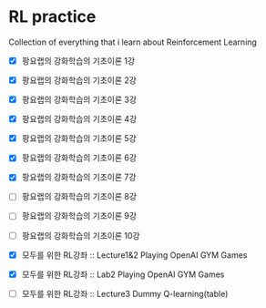 # RL practice

Collection of everything that i learn about Reinforcement Learning

- [x] 팡요랩의 강화학습의 기초이론 1강

- [x] 팡요랩의 강화학습의 기초이론 2강

- [x] 팡요랩의 강화학습의 기초이론 3강

- [x] 팡요랩의 강화학습의 기초이론 4강

- [x] 팡요랩의 강화학습의 기초이론 5강

- [x] 팡요랩의 강화학습의 기초이론 6강

- [x] 팡요랩의 강화학습의 기초이론 7강

- [ ] 팡요랩의 강화학습의 기초이론 8강

- [ ] 팡요랩의 강화학습의 기초이론 9강

- [ ] 팡요랩의 강화학습의 기초이론 10강

- [x] 모두를 위한 RL강좌 :: Lecture1&2 Playing OpenAI GYM Games

- [x] 모두를 위한 RL강좌 :: Lab2 Playing OpenAI GYM Games

- [ ] 모두를 위한 RL강좌 :: Lecture3 Dummy Q-learning(table)





